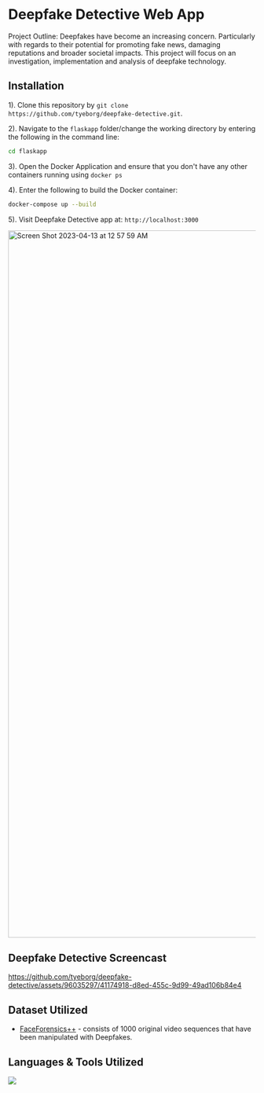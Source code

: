 # Deepfake Detective Web App

Project Outline: Deepfakes have become an increasing concern. Particularly with regards to their potential for promoting fake news, damaging reputations and broader societal impacts. This project will focus on an investigation, implementation and analysis of deepfake technology.

## Installation
1). Clone this repository by `git clone https://github.com/tyeborg/deepfake-detective.git`.

2). Navigate to the `flaskapp` folder/change the working directory by entering the following in the command line: 
```bash
cd flaskapp
```
3). Open the Docker Application and ensure that you don't have any other containers running using `docker ps`

4). Enter the following to build the Docker container:
```bash
docker-compose up --build
```
5). Visit Deepfake Detective app at: `http://localhost:3000`

<img width="1440" alt="Screen Shot 2023-04-13 at 12 57 59 AM" src="https://github.com/tyeborg/deepfake-detective/assets/96035297/d2187062-9ef7-4ca0-a3f7-4052fbbcba2a">

## Deepfake Detective Screencast
https://github.com/tyeborg/deepfake-detective/assets/96035297/41174918-d8ed-455c-9d99-49ad106b84e4

## Dataset Utilized
* [FaceForensics++][1] - consists of 1000 original video sequences that have been manipulated with Deepfakes.

[1]: https://www.kaggle.com/datasets/sorokin/faceforensics


## Languages & Tools Utilized

<p float="left">
  <a href="https://skillicons.dev">
    <img src="https://skillicons.dev/icons?i=js,python,flask,html,css,docker,git,vscode" />
  </a>
</p>
